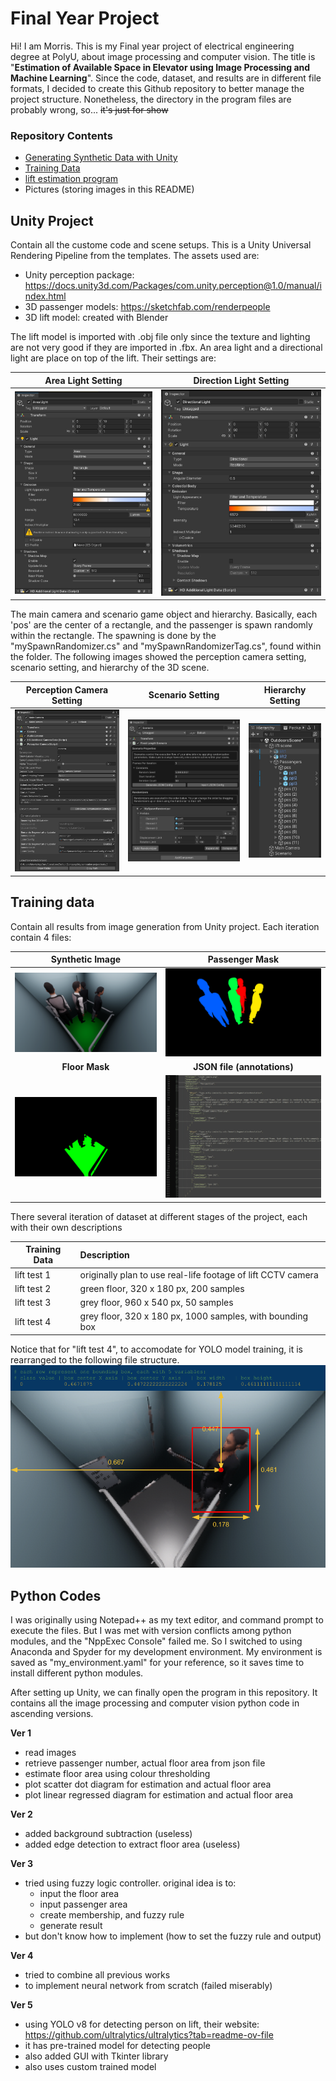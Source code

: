 # Final Year Project
 Hi! I am Morris. This is my Final year project of electrical engineering degree at PolyU, about image processing and computer vision. The title is "**Estimation of Available Space in Elevator using Image Processing and Machine Learning**". Since the code, dataset, and results are in different file formats, I decided to create this Github repository to better manage the project structure. Nonetheless, the directory in the program files are probably wrong, so... ~~it's just for show~~
 
### Repository Contents
- [Generating Synthetic Data with Unity](#Unity-Project)
- [Training Data](#Training-Data)
- [lift estimation program](#lift-estimation-program)
- Pictures (storing images in this README)

## Unity Project
Contain all the custome code and scene setups. This is a Unity Universal Rendering Pipeline from the templates. The assets used are:
- Unity perception package: https://docs.unity3d.com/Packages/com.unity.perception@1.0/manual/index.html
- 3D passenger models: https://sketchfab.com/renderpeople
- 3D lift model: created with Blender

The lift model is imported with .obj file only since the texture and lighting are not very good if they are imported in .fbx. An area light and a directional light are place on top of the lift. Their settings are:

| **Area Light Setting** | **Direction Light Setting** |
| :---: | :---: |
| ![Image 1](/pictures/areaLightSetting.jpg) | ![Image 2](/pictures/directionalLightSetting.jpg) |

The main camera and scenario game object and hierarchy. Basically, each 'pos' are the center of a rectangle, and the passenger is spawn randomly within the rectangle. The spawning is done by the "mySpawnRandomizer.cs" and "mySpawnRandomizerTag.cs", found within the folder. The following images showed the perception camera setting, scenario setting, and hierarchy of the 3D scene. 

| **Perception Camera Setting** | **Scenario Setting** | **Hierarchy Setting** |
| :---: | :---: | :---: |
| ![Image 1](/pictures/mainCameraSetting.jpg) | ![Image 2](/pictures/scenarioSetting.jpg) | ![Image 3](/pictures/hierarchySetting.jpg)

## Training data
Contain all results from image generation from Unity project. Each iteration contain 4 files:

| **Synthetic Image** | **Passenger Mask** |
| :---: | :---: |
| ![Image 1](/pictures/camera.png) | ![Image 2](/pictures/passengerMask.png) |
| **Floor Mask** | **JSON file (annotations)** |
| ![Image 3](/pictures/floorMask.png) | ![Image 4](/pictures/jsonFile.jpg) |

There several iteration of dataset at different stages of the project, each with their own descriptions

|Training Data|Description|
|---|:---|
|lift test 1|originally plan to use real-life footage of lift CCTV camera|
|lift test 2|green floor, 320 x 180 px, 200 samples|
|lift test 3|grey floor, 960 x 540 px, 50 samples|
|lift test 4|grey floor, 320 x 180 px, 1000 samples, with bounding box|

Notice that for "lift test 4", to accomodate for YOLO model training, it is rearranged to the following file structure. 
![Image 1](/pictures/YOLOformat.png)

## Python Codes
I was originally using Notepad++ as my text editor, and command prompt to execute the files. But I was met with version conflicts among python modules, and the "NppExec Console" failed me. So I switched to using Anaconda and Spyder for my development environment. My environment is saved as "my_environment.yaml" for your reference, so it saves time to install different python modules. 

After setting up Unity, we can finally open the program in this repository. It contains all the image processing and computer vision python code in ascending versions. 

**Ver 1**
- read images
- retrieve passenger number, actual floor area from json file
- estimate floor area using colour thresholding
- plot scatter dot diagram for estimation and actual floor area
- plot linear regressed diagram for estimation and actual floor area 

**Ver 2**
- added background subtraction (useless)
- added edge detection to extract floor area (useless)

**Ver 3**
- tried using fuzzy logic controller. original idea is to:
	- input the floor area 
	- input passenger area 
	- create membership, and fuzzy rule
	- generate result
- but don't know how to implement (how to set the fuzzy rule and output)

**Ver 4**
- tried to combine all previous works
- to implement neural network from scratch (failed miserably)

**Ver 5**
- using YOLO v8 for detecting person on lift, their website: https://github.com/ultralytics/ultralytics?tab=readme-ov-file
- it has pre-trained model for detecting people
- also added GUI with Tkinter library
- also uses custom trained model




